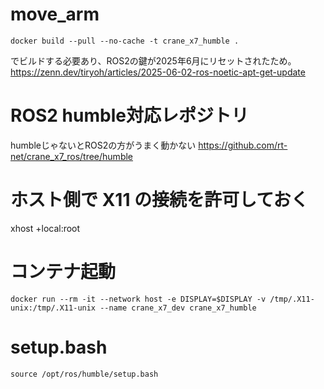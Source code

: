 # move_arm

    docker build --pull --no-cache -t crane_x7_humble .

でビルドする必要あり、ROS2の鍵が2025年6月にリセットされたため。
https://zenn.dev/tiryoh/articles/2025-06-02-ros-noetic-apt-get-update

# ROS2 humble対応レポジトリ
humbleじゃないとROS2の方がうまく動かない
https://github.com/rt-net/crane_x7_ros/tree/humble


# ホスト側で X11 の接続を許可しておく
xhost +local:root

# コンテナ起動

    docker run --rm -it --network host -e DISPLAY=$DISPLAY -v /tmp/.X11-unix:/tmp/.X11-unix --name crane_x7_dev crane_x7_humble

# setup.bash

    source /opt/ros/humble/setup.bash



